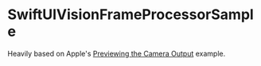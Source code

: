 # SwiftUIVisionFrameProcessorSample

Heavily based on Apple's [Previewing the Camera Output](https://developer.apple.com/tutorials/sample-apps/capturingphotos-camerapreview) example.
